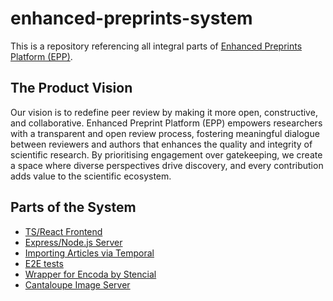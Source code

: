 # enhanced-preprints-system
This is a repository referencing all integral parts of [Enhanced Preprints Platform (EPP)](https://elifesciences.org/reviewed-preprints).

## The Product Vision
Our vision is to redefine peer review by making it more open, constructive, and collaborative. Enhanced Preprint Platform (EPP) empowers researchers with a transparent and open review process, fostering meaningful dialogue between reviewers and authors that enhances the quality and integrity of scientific research. By prioritising engagement over gatekeeping, we create a space where diverse perspectives drive discovery, and every contribution adds value to the scientific ecosystem.

## Parts of the System

- [TS/React Frontend](https://github.com/elifesciences/enhanced-preprints-client)
- [Express/Node.js Server](https://github.com/elifesciences/enhanced-preprints-server)
- [Importing Articles via Temporal](https://github.com/elifesciences/enhanced-preprints-import)
- [E2E tests](https://github.com/elifesciences/enhanced-preprints-e2e)
- [Wrapper for Encoda by Stencial](https://github.com/elifesciences/enhanced-preprints-encoda)
- [Cantaloupe Image Server](https://github.com/elifesciences/enhanced-preprints-image-server)
